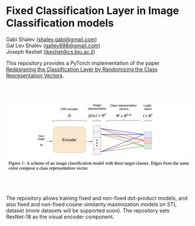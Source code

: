 # Fixed Classification Layer in Image Classification models

Gabi Shalev (shalev.gabi@gmail.com)<br/>
Gal Lev Shalev (gallev898@gmail.com)<br/>
Joseph Keshet (jkeshet@cs.biu.ac.il)<br/>

This repository provides a PyTorch implementation of the paper [Redesigning the Classification Layer by Randomizing the Class Representation Vectors](https://arxiv.org/abs/2011.08704).

<br/><br/>

![Model scheme](https://github.com/MLSpeech/FixedClassificationLayer/blob/main/images/fixed_layer.png)


<br/><br/>

The repository allows training fixed and non-fixed dot-product models, and also fixed and non-fixed cosine-similarity maximization models on STL dataset (more datasets will be supported soon). The repository sets ResNet-18 as the visual encoder component.
